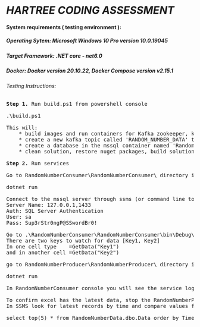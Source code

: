 # ***HARTREE CODING ASSESSMENT***<br/>

#### System requirements ( testing environment ):
##### Operating Sytem: Microsoft Windows 10 Pro version 10.0.19045
##### Target Framework: .NET core - net6.0
##### Docker: Docker version 20.10.22, Docker Compose version v2.15.1

###### Testing Instructions:<br/>
<pre>
<b>Step 1.</b> Run build.ps1 from powershell console<br/>
.\build.ps1<br/>
This will:
    * build images and run containers for Kafka zookeeper, kafka broker, and mssql
    * create a new kafka topic called 'RANDOM_NUMBER_DATA' that the services will consume and produce messages to
    * create a database in the mssql container named 'RandomNumberData' with one table named 'dbo.Data' using the pre-generated migrations in the EntityConnector project
    * clean solution, restore nuget packages, build solution<br/>
<b>Step 2.</b> Run services<br/>
Go to RandomNumberConsumer\RandomNumberConsumer\ directory in a powershell console and run project<br/>
dotnet run<br/>
Connect to the mssql server through ssms (or command line tool) using the password in the docker-compose.yml file
Server Name: 127.0.0.1,1433
Auth: SQL Server Authentication
User: sa
Pass: Sup3rStr0ngP@SSwordBr0!<br/>
Go to .\RandomNumberConsumer\RandomNumberConsumer\bin\Debug\net6.0-windows\ directory in file explorer and double click the file 'RandommNumberConsumer-AddIn64.xll' to open excel for RTD testing
There are two keys to watch for data [Key1, Key2]
In one cell type    =GetData("Key1")
and in another cell =GetData("Key2")<br/> 
go to RandomNumberProducer\RandomNumberProducer\ directory in a powershell console and run project<br/>
dotnet run<br/>
In RandomNumberConsumer console you will see the service logging messages from kafka and in excel you will see the data changing in each cell<br/>
To confirm excel has the latest data, stop the RandomNumberProducer service and note the values in excel
In SSMS look for latest records by time and compare values for most recent records for Key1 and Key2<br/>
select top(5) * from RandomNumberData.dbo.Data order by Time desc<br/></pre>